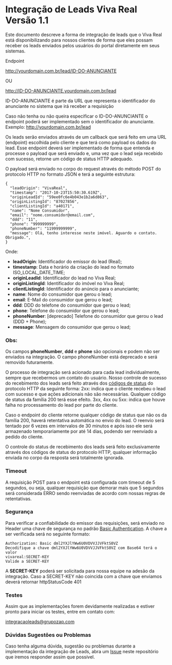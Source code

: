 # Integração de Leads Viva Real Versão 1.1

Este documento descreve a forma de integração de leads que o Viva Real está disponibilizando para nossos clientes de forma que eles possam receber os leads enviados pelos usuários do portal diretamente em seus sistemas.

Endpoint

http://yourdomain.com.br/lead/ID-DO-ANUNCIANTE

OU

http://ID-DO-ANUNCIANTE.yourdomain.com.br/lead

ID-DO-ANUNCIANTE é parte da URL que representa o identificador do anunciante no sistema que irá receber a requisição

Caso não tenha ou não queira especificar o ID-DO-ANUNCIANTE o endpoint poderá ser implementado sem o identificador do anunciante. 
Exemplo: 
http://yourdomain.com.br/lead

Os leads serão enviados através de um callback que será feito em uma URL (endpoint) escolhida pelo cliente e que terá como payload os dados do lead. Esse endpoint deverá ser implementado de forma que entenda e processe o payload que será enviado e, uma vez que o lead seja recebido com sucesso, retorne um código de status HTTP adequado.

O payload será enviado no corpo do request através do método POST do protocolo HTTP no formato JSON e terá a seguinte estrutura:

```
{
  "leadOrigin": "VivaReal",
  "timestamp": "2017-10-23T15:50:30.619Z",
  "originLeadId": "59ee0fc6e4b043e1b2a6d863",
  "originListingId": "87027856",
  "clientListingId": "a40171",
  "name": "Nome Consumidor",
  "email": "nome.consumidor@email.com",
  "ddd": "11",
  "phone": "999999999",
  "phoneNumber": "11999999999",
  "message": Olá, tenho interesse neste imóvel. Aguardo o contato. Obrigado.",
}
```

Onde:

- **leadOrigin**: Identificador do emissor do lead (Real);
- **timestamp**: Data e horário da criação do lead no formato ISO_LOCAL_DATE_TIME;
- **originLeadId**: Identificador do lead no Viva Real;
- **originListingId**: Identificador do imóvel no Viva Real;
- **clientListingId**: Identificador do anúncio para o anunciante;
- **name**: Nome do consumidor que gerou o lead;
- **email**: E-Mail do consumidor que gerou o lead;
- **ddd**: DDD do telefone do consumidor que gerou o lead;
- **phone**: Telefone do consumidor que gerou o lead;
- **phoneNumber**: [deprecado] Telefone do consumidor que gerou o lead (DDD + Phone);
- **message**: Mensagem do consumidor que gerou o lead;

### Obs:

Os campos **phoneNumber**, **ddd** e **phone** são opcionais e podem não ser enviados na integração.
O campo phoneNumber está deprecado e será removido futuramente.


O processo de integração será acionado para cada lead individualmente, sempre que recebermos um contato do usuário. Nosso controle de sucesso do recebimento dos leads será feito através dos [códigos de status](https://www.w3.org/Protocols/rfc2616/rfc2616-sec10.html) do protocolo HTTP da seguinte forma:
2xx: indica que o cliente recebeu o lead com sucesso e que ações adicionais não são necessárias. Qualquer código de status da família 200 terá esse efeito.
3xx, 4xx ou 5xx: indica que houve falha no processamento do lead por parte do cliente.

Caso o endpoint do cliente retorne qualquer código de status que não os da família 200, haverá retentativa automática no envio do lead. O reenvio será tentado por 6 vezes em intervalos de 30 minutos e após isso ele será armazenado temporariamente por até 14 dias, podendo ser reenviado a pedido do cliente.

O controle do status de recebimento dos leads será feito exclusivamente através dos códigos de status do protocolo HTTP, qualquer informação enviada no corpo da resposta será totalmente ignorada.

### Timeout
A requisição POST para o endpoint está configurada com timeout de 5 segundos, ou seja, qualquer requisição que demorar mais que 5 segundos será considerada ERRO sendo reenviadas de acordo com nossas regras de retentativas.

### Segurança

Para verificar a confiabilidade do emissor das requisições, será enviado no Header uma chave de segurança no padrão [Basic Authentication](https://en.wikipedia.org/wiki/Basic_access_authentication). A chave a ser verificada será no seguinte formato:

```
Authorization: Basic dml2YXJlYWw6U0VDVVJJVFktS0VZ
Decodifique a chave dml2YXJlYWw6U0VDVVJJVFktS0VZ com Base64 terá o valor
vivareal:SECRET-KEY
Valide a SECRET-KEY
```

A **SECRET-KEY** poderá ser solicitada para nossa equipe na adesão da integração.
Caso a SECRET-KEY não coincida com a chave que enviamos deverá retornar httpStatusCode 401

### Testes
Assim que as implementações forem devidamente realizadas e estiver pronto para iniciar os testes, entre em contato com: <p><a href="mailto:integracaoleads@grupozap.com">integracaoleads@grupozap.com</a></p>

### Dúvidas Sugestões ou Problemas
Caso tenha alguma dúvida, sugestão ou problemas durante a implementação da integração de Leads, abra um [Issue](https://github.com/VivaReal/crm-lead-integration/issues) neste repositório que iremos responder assim que possível.

